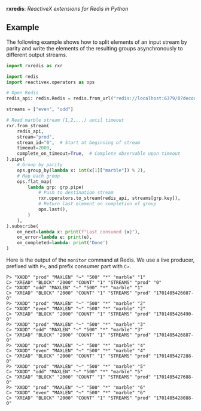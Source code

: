 **rxredis**: *ReactiveX extensions for Redis in Python*

## Example

The following example shows how to split elements of an input stream by parity and write the elements of the resulting groups asynchronously to different output streams.

```python
import rxredis as rxr

import redis
import reactivex.operators as ops

# Open Redis
redis_api: redis.Redis = redis.from_url("redis://localhost:6379/0?decode_responses=True")

streams = ["even", "odd"]

# Read marble stream (1,2,...) until timeout
rxr.from_stream(
    redis_api,
    stream="prod",
    stream_id="0",  # Start at beginning of stream
    timeout=2000,
    complete_on_timeout=True,  # Complete observable upon timeout
).pipe(
    # Group by parity
    ops.group_by(lambda x: int(x[1]["marble"]) % 2),
    # Map each group
    ops.flat_map(
        lambda grp: grp.pipe(
            # Push to destination stream
            rxr.operators.to_stream(redis_api, streams[grp.key]),
            # Return last element on completion of group
            ops.last(),
        )
    ),
).subscribe(
    on_next=lambda x: print(f"Last consumed {x}"),
    on_error=lambda e: print(e),
    on_completed=lambda: print('Done')
)
```

Here is the output of the `monitor` command at Redis. We use a live producer, prefixed with `P>`, and prefix consumer part with `C>`.
```
P> "XADD" "prod" "MAXLEN" "~" "500" "*" "marble" "1"
C> "XREAD" "BLOCK" "2000" "COUNT" "1" "STREAMS" "prod" "0"
C> "XADD" "odd" "MAXLEN" "~" "500" "*" "marble" "1"
C> "XREAD" "BLOCK" "2000" "COUNT" "1" "STREAMS" "prod" "1701405426087-0"
P> "XADD" "prod" "MAXLEN" "~" "500" "*" "marble" "2"
C> "XADD" "even" "MAXLEN" "~" "500" "*" "marble" "2"
C> "XREAD" "BLOCK" "2000" "COUNT" "1" "STREAMS" "prod" "1701405426490-0"
P> "XADD" "prod" "MAXLEN" "~" "500" "*" "marble" "3"
C> "XADD" "odd" "MAXLEN" "~" "500" "*" "marble" "3"
C> "XREAD" "BLOCK" "2000" "COUNT" "1" "STREAMS" "prod" "1701405426887-0"
P> "XADD" "prod" "MAXLEN" "~" "500" "*" "marble" "4"
C> "XADD" "even" "MAXLEN" "~" "500" "*" "marble" "4"
C> "XREAD" "BLOCK" "2000" "COUNT" "1" "STREAMS" "prod" "1701405427288-0"
P> "XADD" "prod" "MAXLEN" "~" "500" "*" "marble" "5"
C> "XADD" "odd" "MAXLEN" "~" "500" "*" "marble" "5"
C> "XREAD" "BLOCK" "2000" "COUNT" "1" "STREAMS" "prod" "1701405427688-0"
P> "XADD" "prod" "MAXLEN" "~" "500" "*" "marble" "6"
C> "XADD" "even" "MAXLEN" "~" "500" "*" "marble" "6"
C> "XREAD" "BLOCK" "2000" "COUNT" "1" "STREAMS" "prod" "1701405428088-0"
```
